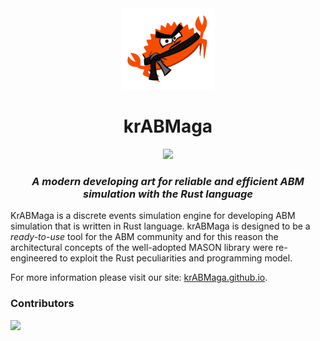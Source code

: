 <div align="center">
  <img src="https://github.com/krABMaga/krABMaga.github.io/blob/main/static/images/krabmaga.gif" alt="krabmaga animated logo" width="150" height="130">
  <h1> krABMaga </h1>
  <img src=https://shields.io/github/license/krABMaga/krABMaga>
  <h3> <i>A modern developing art for reliable and efficient ABM simulation with the Rust language</i></h3>
</div>

KrABMaga is a discrete events simulation engine for developing ABM simulation that is written in Rust language. krABMaga is designed to be a _ready-to-use_ tool for the ABM community and for this reason the architectural concepts of the well-adopted MASON library were re-engineered to exploit the Rust peculiarities and programming model.

For more information please visit our site: <a href="https://krabmaga.github.io/">krABMaga.github.io</a>.


### Contributors

<a href="https://github.com/rust-ab/rust-ab/graphs/contributors">
  <img src="https://contrib.rocks/image?repo=rust-ab/rust-ab" />
</a>
